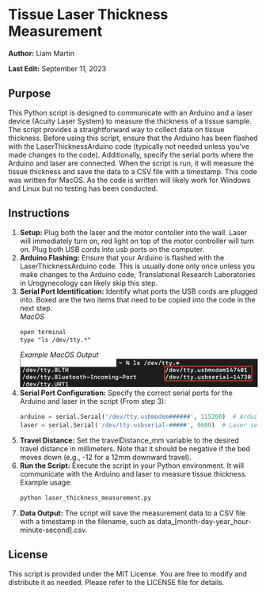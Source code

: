 # Tissue Laser Thickness Measurement

**Author:** Liam Martin

**Last Edit:** September 11, 2023

## Purpose

This Python script is designed to communicate with an Arduino and a laser device (Acuity Laser System) to measure the thickness of a tissue sample. The script provides a straightforward way to collect data on tissue thickness. Before using this script, ensure that the Arduino has been flashed with the LaserThicknessArduino code (typically not needed unless you've made changes to the code). Additionally, specify the serial ports where the Arduino and laser are connected. When the script is run, it will measure the tissue thickness and save the data to a CSV file with a timestamp. This code was written for MacOS. As the code is written will likely work for Windows and Linux but no testing has been conducted.

## Instructions

1. **Setup:** Plug both the laser and the motor contoller into the wall. Laser will immediately turn on, red light on top of the motor controller will turn on. Plug both USB cords into usb ports on the computer.
2. **Arduino Flashing:** Ensure that your Arduino is flashed with the LaserThicknessArduino code. This is usually done only once unless you make changes to the Arduino code, Translational Research Laboratories in Urogynecology can likely skip this step.
3. **Serial Port Identification:** Identify what ports the USB cords are plugged into. Boxed are the two items that need to be copied into the code in the next step.\
   *MacOS*
   ```terminal
   open terminal
   type "ls /dev/tty.*"
   ```
   *Example MacOS Output*
   ![Alt text](MACOS_output.png?raw=true "Example Terminal Output")
5. **Serial Port Configuration:** Specify the correct serial ports for the Arduino and laser in the script (From step 3):
   ```python
   arduino = serial.Serial('/dev/tty.usbmodem######', 115200)  # Arduino serial port
   laser = serial.Serial('/dev/tty.usbserial-#####', 9600)  # Laser serial port
6. **Travel Distance:** Set the travelDistance_mm variable to the desired travel distance in millimeters. Note that it should be negative if the bed moves down (e.g., -12 for a 12mm downward travel).
7. **Run the Script:** Execute the script in your Python environment. It will communicate with the Arduino and laser to measure tissue thickness. Example usage:
   ```python
   python laser_thickness_measurement.py
8. **Data Output:** The script will save the measurement data to a CSV file with a timestamp in the filename, such as data_[month-day-year_hour-minute-second].csv.

## License
This script is provided under the MIT License. You are free to modify and distribute it as needed. Please refer to the LICENSE file for details.
